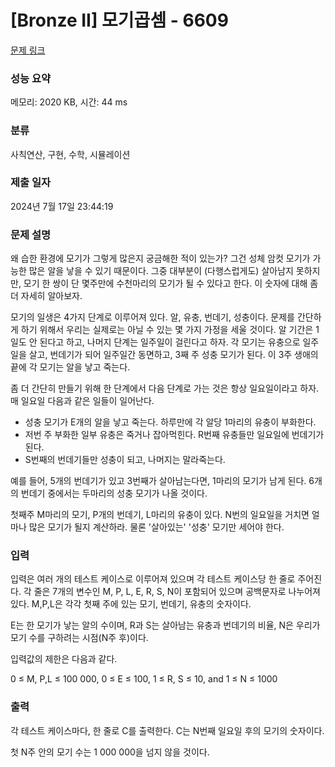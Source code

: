 # [Bronze II] 모기곱셈 - 6609 

[문제 링크](https://www.acmicpc.net/problem/6609) 

### 성능 요약

메모리: 2020 KB, 시간: 44 ms

### 분류

사칙연산, 구현, 수학, 시뮬레이션

### 제출 일자

2024년 7월 17일 23:44:19

### 문제 설명

<p>왜 습한 환경에 모기가 그렇게 많은지 궁금해한 적이 있는가? 그건 성체 암컷 모기가 가능한 많은 알을 낳을 수 있기 때문이다. 그중 대부분이 (다행스럽게도) 살아남지 못하지만, 모기 한 쌍이 단 몇주만에 수천마리의 모기가 될 수 있다고 한다. 이 숫자에 대해 좀 더 자세히 알아보자.</p>

<p>모기의 일생은 4가지 단계로 이루어져 있다. 알, 유충, 번데기, 성충이다. 문제를 간단하게 하기 위해서 우리는 실제로는 아닐 수 있는 몇 가지 가정을 세울 것이다. 알 기간은 1일도 안 된다고 하고, 나머지 단계는 일주일이 걸린다고 하자. 각 모기는 유충으로 일주일을 살고, 번데기가 되어 일주일간 동면하고, 3째 주 성충 모기가 된다. 이 3주 생애의 끝에 각 모기는 알을 낳고 죽는다.</p>

<p>좀 더 간단히 만들기 위해 한 단계에서 다음 단계로 가는 것은 항상 일요일이라고 하자. 매 일요일 다음과 같은 일들이 일어난다.</p>

<ul>
	<li>성충 모기가 E개의 알을 낳고 죽는다. 하루만에 각 알당 1마리의 유충이 부화한다.</li>
	<li>저번 주 부화한 일부 유충은 죽거나 잡아먹힌다. R번째 유충들만 일요일에 번데기가 된다.</li>
	<li>S번째의 번데기들만 성충이 되고, 나머지는 말라죽는다.</li>
</ul>

<p>예를 들어, 5개의 번데기가 있고 3번째가 살아남는다면, 1마리의 모기가 남게 된다. 6개의 번데기 중에서는 두마리의 성충 모기가 나올 것이다.</p>

<p>첫째주 M마리의 모기, P개의 번데기, L마리의 유충이 있다. N번의 일요일을 거치면 얼마나 많은 모기가 될지 계산하라. 물론 '살아있는' '성충' 모기만 세어야 한다.</p>

### 입력 

 <p>입력은 여러 개의 테스트 케이스로 이루어져 있으며 각 테스트 케이스당 한 줄로 주어진다. 각 줄은 7개의 변수인 M, P, L, E, R, S, N이 포함되어 있으며 공백문자로 나누어져 있다. M,P,L은 각각 첫째 주에 있는 모기, 번데기, 유충의 숫자이다.</p>

<p>E는 한 모기가 낳는 알의 수이며, R과 S는 살아남는 유충과 번데기의 비율, N은 우리가 모기 수를 구하려는 시점(N주 후)이다.</p>

<p>입력값의 제한은 다음과 같다.</p>

<p>0 ≤ M, P,L ≤ 100 000, 0 ≤ E ≤ 100, 1 ≤ R, S ≤ 10, and 1 ≤ N ≤ 1000</p>

### 출력 

 <p>각 테스트 케이스마다, 한 줄로 C를 출력한다. C는 N번째 일요일 후의 모기의 숫자이다.</p>

<p>첫 N주 안의 모기 수는 1 000 000을 넘지 않을 것이다.</p>


